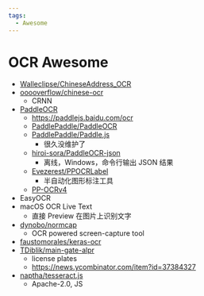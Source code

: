 ```yaml
---
tags:
  - Awesome
---
```


# OCR Awesome

- [Walleclipse/ChineseAddress_OCR](https://github.com/Walleclipse/ChineseAddress_OCR)
- [ooooverflow/chinese-ocr](https://github.com/ooooverflow/chinese-ocr)
  - CRNN
- [PaddleOCR](./paddleocr.md)
  - https://paddlejs.baidu.com/ocr
  - [PaddlePaddle/PaddleOCR](https://github.com/PaddlePaddle/PaddleOCR)
  - [PaddlePaddle/Paddle.js](https://github.com/PaddlePaddle/Paddle.js)
    - 很久没维护了
  - [hiroi-sora/PaddleOCR-json](https://github.com/hiroi-sora/PaddleOCR-json)
    - 离线，Windows，命令行输出 JSON 结果
  - [Evezerest/PPOCRLabel](https://github.com/Evezerest/PPOCRLabel)
    - 半自动化图形标注工具
  - [PP-OCRv4](https://github.com/PaddlePaddle/PaddleOCR/blob/release/2.7/doc/doc_ch/PP-OCRv4_introduction.md)
- EasyOCR
- macOS OCR Live Text
  - 直接 Preview 在图片上识别文字
- [dynobo/normcap](https://github.com/dynobo/normcap)
  - OCR powered screen-capture tool
- [faustomorales/keras-ocr](https://github.com/faustomorales/keras-ocr)
- [TDiblik/main-gate-alpr](https://github.com/TDiblik/main-gate-alpr)
  - license plates
  - https://news.ycombinator.com/item?id=37384327
- [naptha/tesseract.js](https://github.com/naptha/tesseract.js)
  - Apache-2.0, JS

